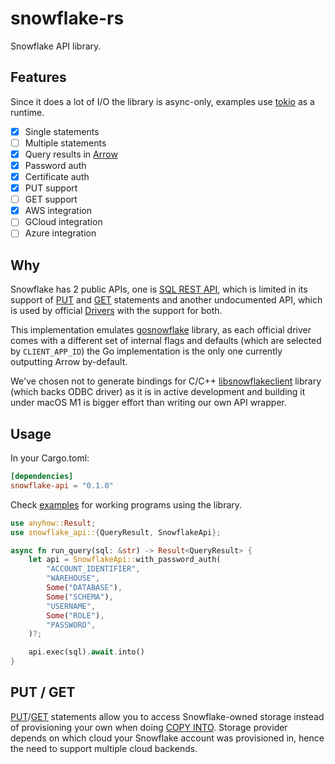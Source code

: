 # snowflake-rs

Snowflake API library.

## Features

Since it does a lot of I/O the library is async-only, examples use [tokio](https://tokio.rs/) as a runtime.

- [x] Single statements
- [ ] Multiple statements
- [x] Query results in [Arrow](https://arrow.apache.org/)
- [x] Password auth
- [x] Certificate auth
- [x] PUT support
- [ ] GET support
- [x] AWS integration
- [ ] GCloud integration
- [ ] Azure integration

## Why

Snowflake has 2 public APIs, one is [SQL REST API](https://docs.snowflake.com/developer-guide/sql-api/intro), which is limited in its support of [PUT](https://docs.snowflake.com/en/sql-reference/sql/put) and [GET](https://docs.snowflake.com/en/sql-reference/sql/get) statements and another undocumented API, which is used by official [Drivers](https://docs.snowflake.com/en/developer-guide/drivers) with the support for both.

This implementation emulates [gosnowflake](https://github.com/snowflakedb/gosnowflake) library, as each official driver comes with a different set of internal flags and defaults (which are selected by `CLIENT_APP_ID`) the Go implementation is the only one currently outputting Arrow by-default.

We've chosen not to generate bindings for C/C++ [libsnowflakeclient](https://github.com/snowflakedb/libsnowflakeclient) library (which backs ODBC driver) as it is in active development and building it under macOS M1 is bigger effort than writing our own API wrapper.

## Usage

In your Cargo.toml:

```toml
[dependencies]
snowflake-api = "0.1.0"
```

Check [examples](./examples) for working programs using the library.


```rust
use anyhow::Result;
use snowflake_api::{QueryResult, SnowflakeApi};

async fn run_query(sql: &str) -> Result<QueryResult> {
    let api = SnowflakeApi::with_password_auth(
        "ACCOUNT_IDENTIFIER",
        "WAREHOUSE",
        Some("DATABASE"),
        Some("SCHEMA"),
        "USERNAME",
        Some("ROLE"),
        "PASSWORD",
    )?;

    api.exec(sql).await.into()
}
```

## PUT / GET

[PUT](https://docs.snowflake.com/en/sql-reference/sql/put)/[GET](https://docs.snowflake.com/en/sql-reference/sql/get) statements allow you to access Snowflake-owned storage instead of provisioning your own when doing [COPY INTO](https://docs.snowflake.com/en/sql-reference/sql/copy-into-table). Storage provider depends on which cloud your Snowflake account was provisioned in, hence the need to support multiple cloud backends.
